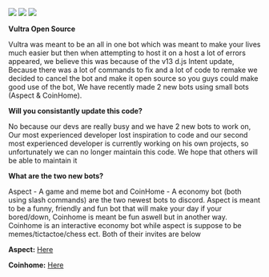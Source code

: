 ![](https://custom-icon-badges.herokuapp.com/github/stars/Armxxn34/Vultra-OpenSource?logo=star)
[![](https://custom-icon-badges.herokuapp.com/github/commit-activity/w/Armxxn34/Vultra-OpenSource?style=plastic&logo=github)](https://github.com/Armxxn34/Vultra-OpenSource)
[![](https://custom-icon-badges.herokuapp.com/github/last-commit/Armxxn34/Vultra-OpenSource?style=plastic&logo=github)](https://github.com/Armxxn34/Vultra-OpenSource)

**Vultra Open Source**

Vultra was meant to be an all in one bot which was meant to make your lives much easier but then when attempting to host it on a host a lot of errors appeared, we believe this was because of the v13 d.js Intent update, Because there was a lot of commands to fix and a lot of code to remake we decided to cancel the bot and make it open source so you guys could make good use of the bot, We have recently made 2 new bots using small bots (Aspect & CoinHome). 

**Will you consistantly update this code?**

No because our devs are really busy and we have 2 new bots to work on, Our most experienced developer lost inspiration to code and our second most experienced developer is currently working on his own projects, so unfortunately we can no longer maintain this code. We hope that others will be able to maintain it

**What are the two new bots?**

Aspect - A game and meme bot and CoinHome - A economy bot (both using slash commands) are the two newest bots to discord. Aspect is meant to be a funny, friendly and fun bot that will make your day if your bored/down, Coinhome is meant be fun aswell but in another way. Coinhome is an interactive economy bot while aspect is suppose to be memes/tictactoe/chess ect. Both of their invites are below

**Aspect:** [Here](https://discord.com/oauth2/authorize?client_id=846487386095222834&permissions=8&scope=applications.commands)

**Coinhome:** [Here](https://discord.com/api/oauth2/authorize?client_id=896727173136809994&permissions=0&scope=bot%20applications.commands)
